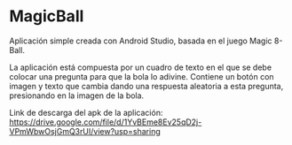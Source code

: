 # MagicBall

Aplicación simple creada con Android Studio, basada en el juego Magic 8-Ball.

La aplicación está compuesta por un cuadro de texto en el que se debe colocar una pregunta para que la bola lo adivine. Contiene un botón con imagen y texto que cambia dando una respuesta aleatoria a esta pregunta, presionando en la imagen de la bola.

Link de descarga del apk de la aplicación: https://drive.google.com/file/d/1YvBEme8Ev25qD2j-VPmWbwOsjGmQ3rUI/view?usp=sharing
